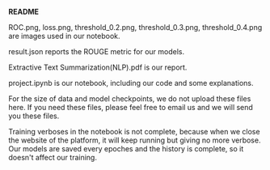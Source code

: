 **README**


ROC.png, loss.png, threshold_0.2.png, threshold_0.3.png, threshold_0.4.png are images used in our notebook.

result.json reports the ROUGE metric for our models.

Extractive Text Summarization(NLP).pdf is our report.

project.ipynb is our notebook, including our code and some explanations.

For the size of data and model checkpoints, we do not upload these files here. If you need these files, please feel free to email us and we will send you these files.

Training verboses in the notebook is not complete, because when we close the website of the platform, it will keep running but giving no more verbose. Our models are saved every epoches and the history is complete, so it doesn't affect our training.
